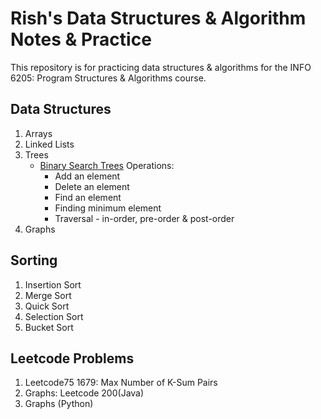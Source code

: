 # Rish's Data Structures & Algorithm Notes & Practice

This repository is for practicing data structures & algorithms for the INFO 6205: Program Structures & Algorithms course.

## Data Structures
1. Arrays
2. Linked Lists
3. Trees
   - [Binary Search Trees](./topics/Topic5BST.py) Operations:
     - Add an element
     - Delete an element
     - Find an element
     - Finding minimum element
     - Traversal - in-order, pre-order & post-order
4. Graphs

## Sorting
1. Insertion Sort
2. Merge Sort
3. Quick Sort
4. Selection Sort
5. Bucket Sort

## Leetcode Problems
1. Leetcode75 1679: Max Number of K-Sum Pairs
2. Graphs: Leetcode 200(Java)
3. Graphs (Python)